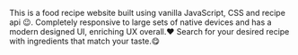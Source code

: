 This is a food recipe website built using vanilla JavaScript, CSS and recipe api 😉. 
Completely responsive to large sets of native devices and has a modern designed UI, enriching UX overall.❤️
Search for your desired recipe with ingredients that match your taste.😋
